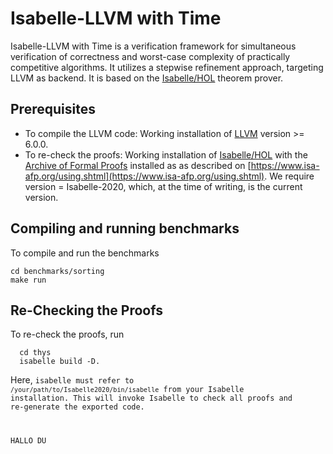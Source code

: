 # Isabelle-LLVM with Time

Isabelle-LLVM with Time is a verification framework for simultaneous verification of correctness and worst-case
complexity of practically competitive algorithms. It utilizes a stepwise refinement approach, targeting LLVM as backend.
It is based on the [Isabelle/HOL](https://isabelle.in.tum.de) theorem prover.

## Prerequisites
  * To compile the LLVM code: Working installation of [LLVM](http://releases.llvm.org/) version >= 6.0.0.
  * To re-check the proofs: Working installation of [Isabelle/HOL](https://isabelle.in.tum.de) 
    with the [Archive of Formal Proofs](https://www.isa-afp.org) installed 
    as as described on [https://www.isa-afp.org/using.shtml](https://www.isa-afp.org/using.shtml). 
    We require version = Isabelle-2020, which, at the time of writing, is the current version.

## Compiling and running benchmarks
  To compile and run the benchmarks

    cd benchmarks/sorting
    make run

    
## Re-Checking the Proofs
  To re-check the proofs, run

      cd thys 
      isabelle build -D.
      
  Here, <code>isabelle</isabelle> must refer to <code>/your/path/to/Isabelle2020/bin/isabelle</code> from your Isabelle installation.
  This will invoke Isabelle to check all proofs and re-generate the exported code.




HALLO DU
